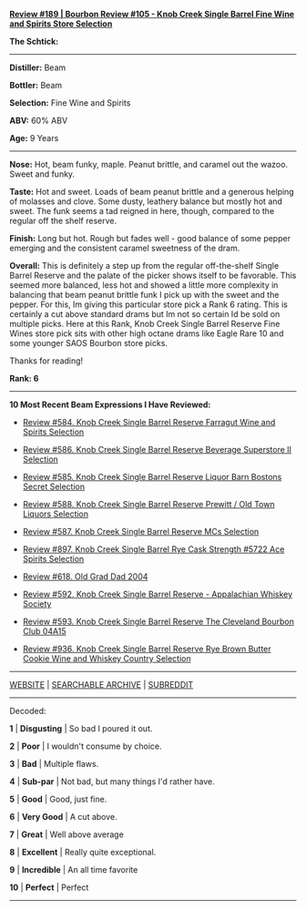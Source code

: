 
[**Review #189 | Bourbon Review #105 - Knob Creek Single Barrel Fine Wine and Spirits Store Selection**]( https://t8ke.review/review-189-knob-creek-single-barrel-reserve-fine-wine-and-spirits-pick/)

**The Schtick:** 

-----

**Distiller:** Beam

**Bottler:** Beam

**Selection:** Fine Wine and Spirits

**ABV:**  60% ABV

**Age:** 9 Years 

-----

**Nose:**  Hot, beam funky, maple. Peanut brittle, and caramel out the wazoo. Sweet and funky.   

**Taste:** Hot and sweet. Loads of beam peanut brittle and a generous helping of molasses and clove. Some dusty, leathery balance but mostly hot and sweet. The funk seems a tad reigned in here, though, compared to the regular off the shelf reserve.       

**Finish:** Long but hot. Rough but fades well - good balance of some pepper emerging and the consistent caramel sweetness of the dram.     

**Overall:** This is definitely a step up from the regular off-the-shelf Single Barrel Reserve and the palate of the picker shows itself to be favorable. This seemed more balanced, less hot and showed a little more complexity in balancing that beam peanut brittle funk I pick up with the sweet and the pepper. For this, Im giving this particular store pick a Rank 6 rating. This is certainly a cut above standard drams but Im not so certain Id be sold on multiple picks. Here at this Rank, Knob Creek Single Barrel Reserve Fine Wines store pick sits with other high octane drams like Eagle Rare 10 and some younger SAOS Bourbon store picks.

Thanks for reading!

**Rank: 6**

----- 

**10 Most Recent Beam Expressions I Have Reviewed:** 

- [Review #584. Knob Creek Single Barrel Reserve Farragut Wine and Spirits Selection]( https://t8ke.review/review-584-knob-creek-single-barrel-reserve-3634-farragut/) 

- [Review #586. Knob Creek Single Barrel Reserve Beverage Superstore II Selection]( https://t8ke.review/review-586-knob-creek-single-barrel-reserve-beverage-superstore-ii-selection/) 

- [Review #585. Knob Creek Single Barrel Reserve Liquor Barn Bostons Secret Selection]( https://t8ke.review/review-585-knob-creek-single-barrel-reserve-liquor-barn-bostons-secret/) 

- [Review #588. Knob Creek Single Barrel Reserve Prewitt / Old Town Liquors Selection]( https://t8ke.review/review-588-knob-creek-single-barrel-reserve-4018-jeff-prewitt-old-town-liquors-15yr/) 

- [Review #587. Knob Creek Single Barrel Reserve MCs Selection]( https://t8ke.review/review-587-knob-creek-single-barrel-reserve-3892-mcs-selection/) 

- [Review #897. Knob Creek Single Barrel Rye Cask Strength #5722 Ace Spirits Selection]( https://t8ke.review/review-897-knob-creek-single-barrel-rye-5722-ace-spirits-selection/) 

- [Review #618. Old Grad Dad 2004]( https://t8ke.review/review-618-old-grand-dad-2004-86pf/) 

- [Review #592. Knob Creek Single Barrel Reserve - Appalachian Whiskey Society]( https://t8ke.review) 

- [Review #593. Knob Creek Single Barrel Reserve The Cleveland Bourbon Club 04A15]( https://t8ke.review/review-593-knob-creek-single-barrel-reserve-04a15-cleveland-bourbon-club/) 

- [Review #936. Knob Creek Single Barrel Reserve Rye Brown Butter Cookie Wine and Whiskey Country Selection]( https://t8ke.review/review-936-knob-creek-single-barrel-reserve-rye-brown-butter-cookie-wine-and-whiskey-country-selection/) 

-----

[WEBSITE](https://t8ke.review) | [SEARCHABLE ARCHIVE](https://t8ke.review/review-archive/) | [SUBREDDIT](https://reddit.com/r/t8kereviews)

-----

Decoded:

**1** | **Disgusting** | So bad I poured it out.

**2** | **Poor** | I wouldn't consume by choice.

**3** | **Bad** | Multiple flaws.

**4** | **Sub-par** | Not bad, but many things I'd rather have.

**5** | **Good** | Good, just fine.

**6** | **Very Good** | A cut above.

**7** | **Great** | Well above average

**8** | **Excellent** | Really quite exceptional.

**9** | **Incredible** | An all time favorite

**10** | **Perfect** | Perfect

----

